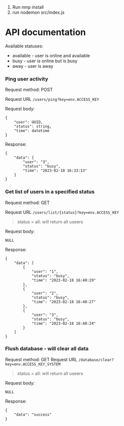 1. Run nmp install
2. run nodemon src/index.js

# API documentation

Available statuses:
- available - user is online and available 
- busy - user is online but is busy
- away - user is away

### Ping user activity

Request method: POST

Request URL ``/users/ping?key=env.ACCESS_KEY``

Request body:
```
{
    "user": UUID,
    "status": string,
    "time": datetime
}
```

Response:
```
{
    "data": {
        "user": "3",
        "status": "busy",
        "time": "2023-02-18 16:33:13"
    }
}
```

### Get list of users in a specified status

Request method: GET

Request URL ``/users/list/{status}?key=env.ACCESS_KEY``

> status = all: will return all useers

Request body:
```
NULL
```

Response:
```
{
    "data": [
        {
            "user": "1",
            "status": "busy",
            "time": "2023-02-18 16:40:29"
        },
        {
            "user": "2",
            "status": "busy",
            "time": "2023-02-18 16:40:27"
        },
        {
            "user": "3",
            "status": "busy",
            "time": "2023-02-18 16:40:24"
        }
    ]
}
```



### Flush database - will clear all data

Request method: GET
Request URL ``/database/clear?key=env.ACCESS_KEY_SYSTEM``

> status = all: will return all useers

Request body:
```
NULL
```

Response:
```
{
    "data": "success"
}
```